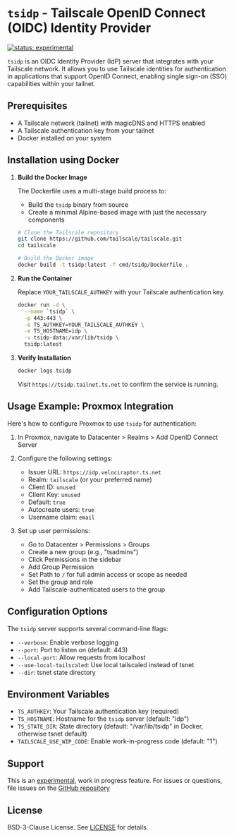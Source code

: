 # `tsidp` - Tailscale OpenID Connect (OIDC) Identity Provider

[![status: experimental](https://img.shields.io/badge/status-experimental-blue)](https://tailscale.com/kb/1167/release-stages/#experimental)

`tsidp` is an OIDC Identity Provider (IdP) server that integrates with your Tailscale network. It allows you to use Tailscale identities for authentication in applications that support OpenID Connect, enabling single sign-on (SSO) capabilities within your tailnet.

## Prerequisites

- A Tailscale network (tailnet) with magicDNS and HTTPS enabled
- A Tailscale authentication key from your tailnet
- Docker installed on your system

## Installation using Docker

1. **Build the Docker Image**

   The Dockerfile uses a multi-stage build process to:
   - Build the `tsidp` binary from source
   - Create a minimal Alpine-based image with just the necessary components

   ```bash
   # Clone the Tailscale repository
   git clone https://github.com/tailscale/tailscale.git
   cd tailscale
   ```

   ```bash
   # Build the Docker image
   docker build -t tsidp:latest -f cmd/tsidp/Dockerfile .
   ```

2. **Run the Container**

   Replace `YOUR_TAILSCALE_AUTHKEY` with your Tailscale authentication key.

   ```bash
   docker run -d \
     --name `tsidp` \
     -p 443:443 \
     -e TS_AUTHKEY=YOUR_TAILSCALE_AUTHKEY \
     -e TS_HOSTNAME=idp \
     -v tsidp-data:/var/lib/tsidp \
     tsidp:latest
   ```

3. **Verify Installation**
   ```bash
   docker logs tsidp
   ```

   Visit `https://tsidp.tailnet.ts.net` to confirm the service is running.

## Usage Example: Proxmox Integration

Here's how to configure Proxmox to use `tsidp` for authentication:

1. In Proxmox, navigate to Datacenter > Realms > Add OpenID Connect Server

2. Configure the following settings:
   - Issuer URL: `https://idp.velociraptor.ts.net`
   - Realm: `tailscale` (or your preferred name)
   - Client ID: `unused`
   - Client Key: `unused`
   - Default: `true`
   - Autocreate users: `true`
   - Username claim: `email`

3. Set up user permissions:
   - Go to Datacenter > Permissions > Groups
   - Create a new group (e.g., "tsadmins")
   - Click Permissions in the sidebar
   - Add Group Permission
   - Set Path to `/` for full admin access or scope as needed
   - Set the group and role
   - Add Tailscale-authenticated users to the group

## Configuration Options

The `tsidp` server supports several command-line flags:

- `--verbose`: Enable verbose logging
- `--port`: Port to listen on (default: 443)
- `--local-port`: Allow requests from localhost
- `--use-local-tailscaled`: Use local tailscaled instead of tsnet
- `--dir`: tsnet state directory

## Environment Variables

- `TS_AUTHKEY`: Your Tailscale authentication key (required)
- `TS_HOSTNAME`: Hostname for the `tsidp` server (default: "idp")
- `TS_STATE_DIR`: State directory (default: "/var/lib/tsidp" in Docker, otherwise tsnet default)
- `TAILSCALE_USE_WIP_CODE`: Enable work-in-progress code (default: "1")

## Support

This is an [experimental](https://tailscale.com/kb/1167/release-stages#experimental), work in progress feature. For issues or questions, file issues on the [GitHub repository](https://github.com/tailscale/tailscale)

## License

BSD-3-Clause License. See [LICENSE](../../LICENSE) for details.
